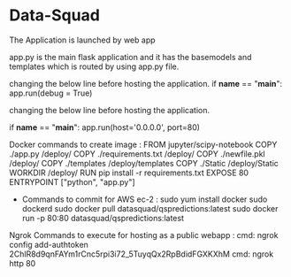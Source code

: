 # Data-Squad

The Application is launched by web app

app.py is the main flask application and it has the basemodels and templates which is routed by using app.py file. 



changing the below line before hosting the application.
if __name__ == "__main__":
    app.run(debug = True)
    
changing the below line before hosting the application.

if __name__ == "__main__":
    app.run(host='0.0.0.0', port=80)


Docker commands to create image :
FROM jupyter/scipy-notebook
COPY ./app.py /deploy/
COPY ./requirements.txt /deploy/
COPY ./newfile.pkl /deploy/
COPY ./templates /deploy/templates
COPY ./Static /deploy/Static
WORKDIR /deploy/
RUN pip install -r requirements.txt
EXPOSE 80
ENTRYPOINT ["python", "app.py"]


* Commands to commit for AWS ec-2 :
sudo yum install docker
sudo dockerd
sudo docker pull datasquad/qspredictions:latest
sudo docker run -p 80:80 datasquad/qspredictions:latest

Ngrok Commands to execute for hosting as a public webapp : 
cmd:   ngrok config add-authtoken 2ChlR8d9qnFAYm1rCnc5rpi3i72_5TuyqQx2RpBdidFGXKXhM 
cmd:   ngrok http 80 



